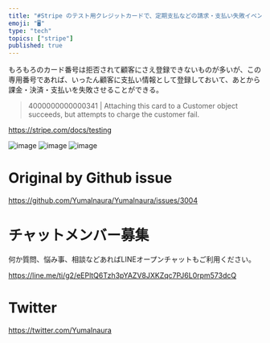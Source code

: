```yaml
---
title: "#Stripe のテスト用クレジットカードで、定期支払などの請求・支払い失敗イベントを発生させたい時のカード番号 ( 40000000000"
emoji: "🖥"
type: "tech"
topics: ["stripe"]
published: true
---
```


もろもろのカード番号は拒否されて顧客にさえ登録できないものが多いが、この専用番号であれば、いったん顧客に支払い情報として登録しておいて、あとから課金・決済・支払いを失敗させることができる。

>4000000000000341 | Attaching this card to a Customer object succeeds, but attempts to charge the customer fail.

https://stripe.com/docs/testing


![image](https://user-images.githubusercontent.com/13635059/75203376-482da400-57b1-11ea-845d-67f4bbb33f8e.png)
![image](https://user-images.githubusercontent.com/13635059/75203388-4cf25800-57b1-11ea-89fa-6fcd84ea10f9.png)
![image](https://user-images.githubusercontent.com/13635059/75203437-65fb0900-57b1-11ea-9851-92817cd992fa.png)


# Original by Github issue

https://github.com/YumaInaura/YumaInaura/issues/3004








<!-- Update From Qiita API -->

# チャットメンバー募集


何か質問、悩み事、相談などあればLINEオープンチャットもご利用ください。

https://line.me/ti/g2/eEPltQ6Tzh3pYAZV8JXKZqc7PJ6L0rpm573dcQ





# Twitter


https://twitter.com/YumaInaura


<!-- Update From Qiita API -->


